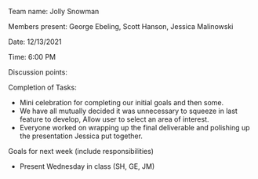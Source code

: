 Team name: Jolly Snowman

Members present: George Ebeling, Scott Hanson, Jessica Malinowski

Date: 12/13/2021

Time: 6:00 PM

Discussion points:

Completion of Tasks:
- Mini celebration for completing our initial goals and then some. 
- We have all mutually decided it was unnecessary to squeeze in last feature to develop, Allow user to select an area of interest.
- Everyone worked on wrapping up the final deliverable and polishing up the presentation Jessica put together. 

Goals for next week (include responsibilities)
- Present Wednesday in class (SH, GE, JM)
